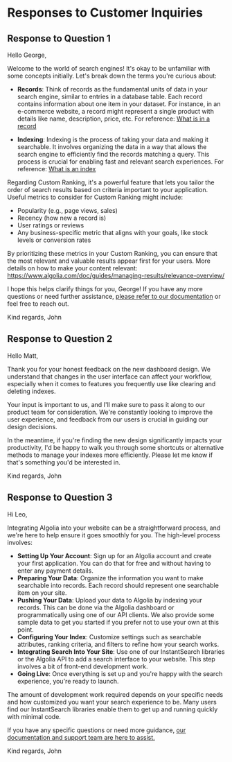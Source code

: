 # Responses to Customer Inquiries

## Response to Question 1
Hello George,

Welcome to the world of search engines! It's okay to be unfamiliar with some concepts initially. Let's break down the terms you're curious about:

- **Records**: Think of records as the fundamental units of data in your search engine, similar to entries in a database table. Each record contains information about one item in your dataset. For instance, in an e-commerce website, a record might represent a single product with details like name, description, price, etc. For reference: [What is in a record](https://www.algolia.com/doc/guides/sending-and-managing-data/prepare-your-data/in-depth/what-is-in-a-record/)

- **Indexing**: Indexing is the process of taking your data and making it searchable. It involves organizing the data in a way that allows the search engine to efficiently find the records matching a query. This process is crucial for enabling fast and relevant search experiences. For reference: [What is an index](https://support.algolia.com/hc/en-us/articles/4406981910289-What-is-an-index)

Regarding Custom Ranking, it's a powerful feature that lets you tailor the order of search results based on criteria important to your application. Useful metrics to consider for Custom Ranking might include:

- Popularity (e.g., page views, sales)
- Recency (how new a record is)
- User ratings or reviews
- Any business-specific metric that aligns with your goals, like stock levels or conversion rates

By prioritizing these metrics in your Custom Ranking, you can ensure that the most relevant and valuable results appear first for your users. More details on how to make your content relevant: https://www.algolia.com/doc/guides/managing-results/relevance-overview/

I hope this helps clarify things for you, George! If you have any more questions or need further assistance, [please refer to our documentation](https://www.algolia.com/doc/) or feel free to reach out.

Kind regards,
John

## Response to Question 2
Hello Matt,

Thank you for your honest feedback on the new dashboard design. We understand that changes in the user interface can affect your workflow, especially when it comes to features you frequently use like clearing and deleting indexes.

Your input is important to us, and I'll make sure to pass it along to our product team for consideration. We're constantly looking to improve the user experience, and feedback from our users is crucial in guiding our design decisions.

In the meantime, if you're finding the new design significantly impacts your productivity, I'd be happy to walk you through some shortcuts or alternative methods to manage your indexes more efficiently. Please let me know if that's something you'd be interested in.

Kind regards,
John

## Response to Question 3
Hi Leo,

Integrating Algolia into your website can be a straightforward process, and we're here to help ensure it goes smoothly for you. The high-level process involves:

- **Setting Up Your Account**: Sign up for an Algolia account and create your first application. You can do that for free and without having to enter any payment details.
- **Preparing Your Data**: Organize the information you want to make searchable into records. Each record should represent one searchable item on your site. 
- **Pushing Your Data**: Upload your data to Algolia by indexing your records. This can be done via the Algolia dashboard or programmatically using one of our API clients. We also provide some sample data to get you started if you prefer not to use your own at this point.
- **Configuring Your Index**: Customize settings such as searchable attributes, ranking criteria, and filters to refine how your search works.
- **Integrating Search Into Your Site**: Use one of our InstantSearch libraries or the Algolia API to add a search interface to your website. This step involves a bit of front-end development work.
- **Going Live**: Once everything is set up and you're happy with the search experience, you're ready to launch.

The amount of development work required depends on your specific needs and how customized you want your search experience to be. Many users find our InstantSearch libraries enable them to get up and running quickly with minimal code.

If you have any specific questions or need more guidance, [our documentation and support team are here to assist.](https://www.algolia.com/doc/)

Kind regards,
John
